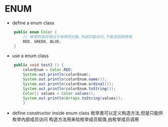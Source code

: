 # ENUM
- define a enum class
```java
    public enum Color {
        // 枚举的成员相当于枚举的对象,外部只能访问,不能添加和修改
        RED, GREEN, BLUE;
    }
```
- use a enum class
```java
    public void test2 () {
        colorEnum = Color.RED;
        System.out.println(colorEnum);
        System.out.println(colorEnum.name());
        System.out.println(colorEnum.ordinal());
        System.out.println(colorEnum.toString());
        Color[] values = Color.values();
        System.out.println(Arrays.toString(values));
        }
```
- define constructor inside enum class
枚举类可以定义构造方法,但是只能供枚举内部成员访问
构造方法用来给枚举成员赋值,由枚举成员调用